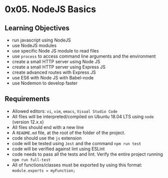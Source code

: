 # 0x05. NodeJS Basics 
## Learning Objectives


* run javascript using NodeJS
* use NodeJS modules
* use specific Node JS module to read files
* use `process` to access command line arguments and the environment
* create a small HTTP server using Node JS
* create a small HTTP server using Express JS
* create advanced routes with Express JS
* use ES6 with Node JS with Babel-node
* use Nodemon to develop faster


## Requirements

* Allowed editors: `vi`, `vim`, `emacs`, `Visual Studio Code`
* All files will be interpreted/compiled on Ubuntu 18.04 LTS using `node` (version 12.x.x)
* All files should end with a new line
* A `README.md` file, at the root of the folder of the project.
* code should use the `js` extension
* code will be tested using `Jest` and the command `npm run test`
* code will be verified against lint using ESLint
* code needs to pass all the tests and lint. Verify the entire project running `npm run full-test`
* All of functions/classes must be exported by using this format: `module.exports = myFunction;`
